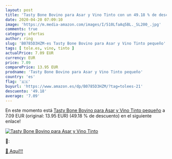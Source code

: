 ```yaml
---
layout: post
title: 'Tasty Bone Bovino para Asar y Vino Tinto con un 49.18 % de descuento'
date: 2020-04-20 07:09:10
image: 'https://m.media-amazon.com/images/I/510LfaAq5BL._SL200_.jpg'
comments: true
category: ofertas
author: ring
slug: 'B0785D3HZM-es Tasty Bone Bovino para Asar y Vino Tinto pequeño'
tags: [ tole.es, vino, tinto ]
actualPrice: 7.09 EUR
currency: EUR
price: 7.09
comparePrice: 13.95 EUR
prodname: 'Tasty Bone Bovino para Asar y Vino Tinto pequeño'
country: 'es'
flag: '🇪🇸'
buyurl: 'https://www.amazon.es/dp/B0785D3HZM/?tag=tolees-21'
descuento: '49.18'
average: '7.09'
---
```


En este momento está [Tasty Bone Bovino para Asar y Vino Tinto pequeño](https://www.amazon.es/dp/B0785D3HZM/?tag=tolees-21) a 7.09 EUR (original: 13.95 EUR) (49.18 %  de descuento) en el siguiente enlace!

[![Tasty Bone Bovino para Asar y Vino Tinto](https://m.media-amazon.com/images/I/510LfaAq5BL._SL200_.jpg)](https://www.amazon.es/dp/B0785D3HZM/?tag=tolees-21)

🔎:


[🛒 Aquí!!!](https://www.amazon.es/dp/B0785D3HZM/?tag=tolees-21)

